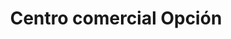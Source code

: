 ---
title: "Centro comercial Opción"
url: /gijon-xixon/centro-comercial-opcion/
shop: Einkaufszentrum
---